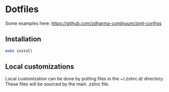 # Dotfiles

Some examples here:
https://github.com/zdharma-continuum/zinit-configs

## Installation

```bash
make install
```

## Local customizations

Local customization can be done by putting files in the ~/.zshrc.d/ directory. These files will be sourced by the main .zshrc file.
